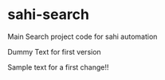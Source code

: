 # sahi-search
Main Search project code for sahi automation

Dummy Text for first version

Sample text for a first change!!
